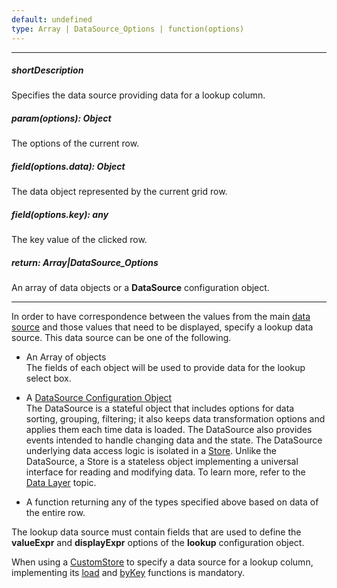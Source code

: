 ```yaml
---
default: undefined
type: Array | DataSource_Options | function(options)
---
```

---
##### shortDescription
Specifies the data source providing data for a lookup column.

##### param(options): Object
The options of the current row.

##### field(options.data): Object
The data object represented by the current grid row.

##### field(options.key): any
The key value of the clicked row.

##### return: Array|DataSource_Options
An array of data objects or a **DataSource** configuration object.

---
In order to have correspondence between the values from the main [data source](/api-reference/10%20UI%20Widgets/dxDataGrid/1%20Configuration/dataSource.md '/Documentation/ApiReference/UI_Widgets/dxDataGrid/Configuration/#dataSource') and those values that need to be displayed, specify a lookup data source. This data source can be one of the following.

- An Array of objects  
	The fields of each object will be used to provide data for the lookup select box.

- A [DataSource Configuration Object](/api-reference/30%20Data%20Layer/DataSource/1%20Configuration '/Documentation/ApiReference/Data_Layer/DataSource/Configuration/')  
	The DataSource is a stateful object that includes options for data sorting, grouping, filtering; it also keeps data transformation options and applies them each time data is loaded. The DataSource also provides events intended to handle changing data and the state. The DataSource underlying data access logic is isolated in a [Store](/concepts/30%20Data%20Layer/5%20Data%20Layer/1%20Creating%20DataSource/3%20What%20Are%20Stores.md '/Documentation/Guide/Data_Layer/Data_Layer/#Creating_DataSource/What_Are_Stores'). Unlike the DataSource, a Store is a stateless object implementing a universal interface for reading and modifying data. To learn more, refer to the [Data Layer](/concepts/30%20Data%20Layer/5%20Data%20Layer '/Documentation/Guide/Data_Layer/Data_Layer/') topic.

- A function returning any of the types specified above based on data of the entire row.

The lookup data source must contain fields that are used to define the **valueExpr** and **displayExpr** options of the **lookup** configuration object.

When using a [CustomStore](/api-reference/30%20Data%20Layer/CustomStore '/Documentation/ApiReference/Data_Layer/CustomStore/') to specify a data source for a lookup column, implementing its [load](/api-reference/30%20Data%20Layer/CustomStore/1%20Configuration/load.md '/Documentation/ApiReference/Data_Layer/CustomStore/Configuration/#load') and [byKey](/api-reference/30%20Data%20Layer/CustomStore/1%20Configuration/byKey.md '/Documentation/ApiReference/Data_Layer/CustomStore/Configuration/#byKey') functions is mandatory.